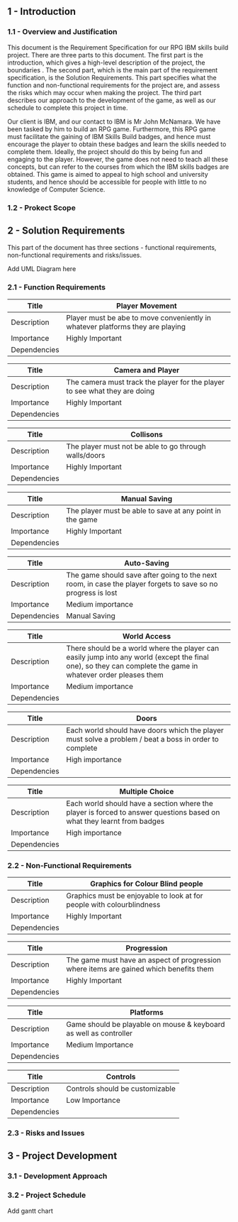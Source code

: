 ## 1 - Introduction

### 1.1 - Overview and Justification

This document is the Requirement Specification for our RPG IBM skills build project. There are three parts to this document. The first part is the introduction, which gives a high-level description of the project, the boundaries . The second part, which is the main part of the requirement specification, is the Solution Requirements. This part specifies what the function and non-functional requirements for the project are, and assess the risks which may occur when making the project. The third part describes our approach to the development of the game, as well as our schedule to complete this project in time.

Our client is IBM, and our contact to IBM is Mr John McNamara. We have been tasked by him to build an RPG game. Furthermore, this RPG game must facilitate the gaining of IBM Skills Build badges, and hence must encourage the player to obtain these badges and learn the skills needed to complete them. Ideally, the project should do this by being fun and engaging to the player. However, the game does not need to teach all these concepts, but can refer to the courses from which the IBM skills badges are obtained. This game is aimed to appeal to high school and university students, and hence should be accessible for people with little to no knowledge of Computer Science.

### 1.2 - Prokect Scope

## 2 - Solution Requirements

This part of the document has three sections - functional requirements, non-functional requirements and risks/issues.

Add UML Diagram here

### 2.1 - Function Requirements

| Title        | Player Movement                                    |
| ------------ | --------------------------------------------------------------------- |
| Description  | Player must be abe to move conveniently in whatever platforms they are playing |
| Importance   | Highly Important                                                      |
| Dependencies |                                                                       |

| Title        | Camera and Player                                    |
| ------------ | --------------------------------------------------------------------- |
| Description  | The camera must track the player for the player to see what they are doing |
| Importance   | Highly Important                                                      |
| Dependencies |                                                                       |

| Title        | Collisons                                    |
| ------------ | --------------------------------------------------------------------- |
| Description  | The player must not be able to go through walls/doors |
| Importance   | Highly Important                                                      |
| Dependencies |                                                                       |

| Title        | Manual Saving                                 |
| ------------ | --------------------------------------------------------------------- |
| Description  | The player must be able to save at any point in the game |
| Importance   | Highly Important                                                      |
| Dependencies |                                                                       |

| Title        | Auto-Saving                                 |
| ------------ | --------------------------------------------------------------------- |
| Description  | The game should save after going to the next room, in case the player forgets to save so no progress is lost |
| Importance   | Medium importance                                                  |
| Dependencies | Manual Saving                                                              |

| Title        | World Access                               |
| ------------ | --------------------------------------------------------------------- |
| Description  | There should be a world where the player can easily jump into any world (except the final one), so they can complete the game in whatever order pleases them |
| Importance   | Medium importance                                                  |
| Dependencies |                                                            |

| Title        | Doors                               |
| ------------ | --------------------------------------------------------------------- |
| Description  | Each world should have doors which the player must solve a problem / beat a boss in order to complete |
| Importance   | High importance                                                  |
| Dependencies |                                                             |

| Title        | Multiple Choice                               |
| ------------ | --------------------------------------------------------------------- |
| Description  | Each world should have a section where the player is forced to answer questions based on what they learnt from badges |
| Importance   | High importance                                                  |
| Dependencies |                                                             |

### 2.2 - Non-Functional Requirements

| Title        | Graphics for Colour Blind people                                      |
| ------------ | --------------------------------------------------------------------- |
| Description  | Graphics must be enjoyable to look at for people with colourblindness |
| Importance   | Highly Important                                                      |
| Dependencies |                                                                       |

| Title        | Progression                             |
| ------------ | --------------------------------------------------------------------- |
| Description  | The game must have an aspect of progression where items are gained which benefits them |
| Importance   | Highly Important                                                      |
| Dependencies |                                                                       |

| Title        | Platforms                                      |
| ------------ | --------------------------------------------------------------------- |
| Description  | Game should be playable on mouse & keyboard as well as controller |
| Importance   | Medium Importance                                                   |
| Dependencies |                                                                       |

| Title        | Controls                                |
| ------------ | --------------------------------------------------------------------- |
| Description  | Controls should be customizable |
| Importance   | Low Importance                                                   |
| Dependencies |                                                                       |

### 2.3 - Risks and Issues

## 3 - Project Development

### 3.1 - Development Approach

### 3.2 - Project Schedule

Add gantt chart
